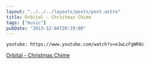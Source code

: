 ```yaml
---
layout: "../../../layouts/posts/post.astro"
title: Orbital - Christmas Chime
tags: ["music"]
pubDate: "2013-12-04T20:19:00"
---
```


`youtube: https://www.youtube.com/watch?v=eJwLcFgWR8c`

[Orbital - Christmas Chime](https://www.youtube.com/watch?v=eJwLcFgWR8c)
